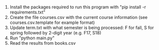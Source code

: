 1. Install the packages required to run this program with "pip install -r requirements.txt"
2. Create the file courses.csv with the current course information (see courses.csv.template for example format)
3. Update term.txt with what semester is being processed: F for fall, S for spring followed by 2-digit year (e.g. F17, S18)
4. Run "python main.py"
5. Read the results from books.csv
